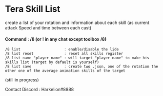 # Tera Skill List

create a list of your rotation and information about each skill (as current attack Speed and time between each cast) 

#### Command : /8 (or ! in any chat except toolbox /8) 
```JS
/8 list                    : enable/disable the lide
/8 list reset              : reset all skills register
/8 list name "player name" : will target "player name" to make his skills list (target by default is yourself)
/8 list save               : create two .json, one of the rotation the other one of the average animation skills of the target

```
(still in progress)

Contact Discord : Harkelion#8888
